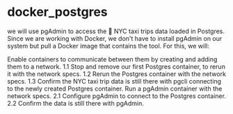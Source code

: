 # docker_postgres

we will use pgAdmin to access the 🚕 NYC taxi trips data loaded in Postgres. Since we are working with Docker, we don't have to install pgAdmin on our system but pull a Docker image that contains the tool. For this, we will:

Enable containers to communicate between them by creating and adding them to a network.
1.1 Stop and remove our first Postgres container, to rerun it with the network specs.
1.2 Rerun the Postgres container with the network specs.
1.3 Confirm the NYC taxi trip data is still there with pgcli connecting to the newly created Postgres container.
Run a pgAdmin container with the network specs.
2.1 Configure pgAdmin to connect to the Postgres container.
2.2 Confirm the data is still there with pgAdmin.
